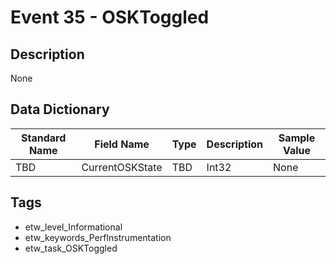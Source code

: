 # Event 35 - OSKToggled

## Description
None

## Data Dictionary
|Standard Name|Field Name|Type|Description|Sample Value|
|---|---|---|---|---|
|TBD|CurrentOSKState|TBD|Int32|None|None|

## Tags
* etw_level_Informational
* etw_keywords_PerfInstrumentation
* etw_task_OSKToggled